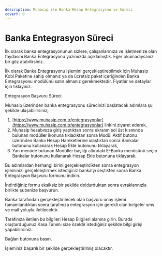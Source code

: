 ```yaml
---
description: Muhasip ile Banka Hesap Entegrasyonu ve Süreci
coverY: 0
---
```


# Banka Entegrasyon Süreci

İlk olarak banka entegrasyonunun sizlere, çalışanlarınıza ve işletmenize olan faydasını Banka Entegrasyonu yazımızda açıklamıştık. Eğer okumadıysanız bir göz atabilirsiniz.&#x20;

İlk olarak Banka Entegrasyonu işlemini gerçekleştirebilmek için Muhasip Kobi Paketine sahip olmanız ya da ücretsiz paket içeriğinden Banka Entegrasyonu modülünü satın almanız gerekmektedir. Fiyatlar ve detaylar için tıklayınız.&#x20;

Entegrasyon Başvuru Süreci

Muhasip üzerinden banka entegrasyonu sürecinizi başlatacak adımlara şu şekilde ulaşabilirsiniz;

1. [https://www.muhasip.com.tr/entegrasyonlar](https://www.muhasip.com.tr/entegrasyonlar) linkini ziyaret ederek,
2. Muhasip hesabınıza giriş yaptıktan sonra ekranın sol üst kısmında bulunan modüller ikonuna tıkladıktan sonra Modül Aktif butonu üzerinden Banka Hesap Hareketlerine ulaştıktan sonra Bankalar butonunu kullanarak Hesap Ekle butonunu tıklayarak,&#x20;
3. Yan menüde bulunan Modüller başlığı altındaki E-Banka menüsünü seçip Bankalar butonunu kullanarak Hesap Ekle butonuna tıklayarak.

Bu adımlardan herhangi birini gerçekleştirdikten sonra entegrasyon işleminizi gerçekleştirmek istediğiniz banka’yı seçtikten sonra Banka Entegrasyon Başvuru formunu indirin.&#x20;

İndirdiğiniz formu eksiksiz bir şekilde doldurduktan sonra evraklarınızla birlikte şubenize başvurun.

Banka tarafından gerçekleştirilecek olan başvuru onay işlemi tamamlandıktan sonra tarafınıza entegrasyon için gerekli olan belgeler sms ve mail yoluyla iletilecektir.

Tarafınıza iletilen bu bilgileri Hesap Bilgileri alanına girin. Burada oluşturduğunuz Kasa Tanımı size özeldir istediğiniz şekilde bilgi girişi yapabilirsiniz.&#x20;

Bağlan butonuna basın.

&#x20;İşleminiz başarılı bir şekilde gerçekleştirilmiş olacaktır.
